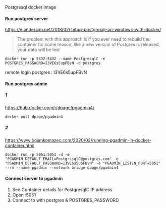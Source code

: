 Postgresql docker image

#### Run postgres server
https://elanderson.net/2018/02/setup-postgresql-on-windows-with-docker/
> The problem with this approach is if you ever need to rebuild the container for some reason, like a new version of Postgres is released, your data will be lost

`docker run -p 5432:5432 --name PostgresqlC -e POSTGRES_PASSWORD=I3VE6s5upFBvN -d postgres`

remote login postgres : I3VE6s5upFBvN

#### Run postgres admin

##### 1
https://hub.docker.com/r/dpage/pgadmin4/

`docker pull dpage/pgadmin4`

##### 2
https://www.bojankomazec.com/2020/02/running-pgadmin-in-docker-container.html

`docker run -p 5051:5051 -d -e "PGADMIN_DEFAULT_EMAIL=PostgresqlC@postgres.com" -e "PGADMIN_DEFAULT_PASSWORD=I3VE6s5upFBvN" -e "PGADMIN_LISTEN_PORT=5051" --rm --name pgadmin --network bridge dpage/pgadmin4`


#### Connect server to pgadmin
1. See Container details for PostgresqlC IP address
2. Open <IP address of pgadmin>:5051
3. Connect to <IP address of PostgresqlC> with postgres & POSTGRES_PASSWORD
